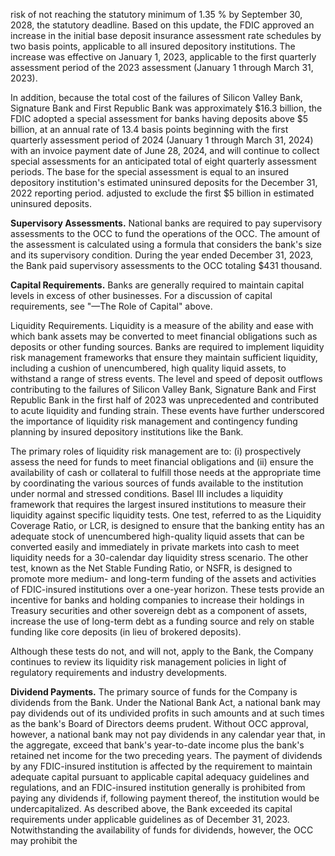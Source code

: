 risk of not reaching the statutory minimum of 1.35 % by September 30, 2028, the statutory deadline. Based on this update, the FDIC approved an increase in the initial base deposit insurance assessment rate schedules by two basis points, applicable to all insured depository institutions. The increase was effective on January 1, 2023, applicable to the first quarterly assessment period of the 2023 assessment (January 1 through March 31, 2023).

In addition, because the total cost of the failures of Silicon Valley Bank, Signature Bank and First Republic Bank was approximately \$16.3 billion, the FDIC adopted a special assessment for banks having deposits above \$5 billion, at an annual rate of 13.4 basis points beginning with the first quarterly assessment period of 2024 (January 1 through March 31, 2024) with an invoice payment date of June 28, 2024, and will continue to collect special assessments for an anticipated total of eight quarterly assessment periods. The base for the special assessment is equal to an insured depository institution's estimated uninsured deposits for the December 31, 2022 reporting period. adjusted to exclude the first \$5 billion in estimated uninsured deposits.

**Supervisory Assessments.** National banks are required to pay supervisory assessments to the OCC to fund the operations of the OCC. The amount of the assessment is calculated using a formula that considers the bank's size and its supervisory condition. During the year ended December 31, 2023, the Bank paid supervisory assessments to the OCC totaling \$431 thousand.

**Capital Requirements.** Banks are generally required to maintain capital levels in excess of other businesses. For a discussion of capital requirements, see "—The Role of Capital" above.

Liquidity Requirements. Liquidity is a measure of the ability and ease with which bank assets may be converted to meet financial obligations such as deposits or other funding sources. Banks are required to implement liquidity risk management frameworks that ensure they maintain sufficient liquidity, including a cushion of unencumbered, high quality liquid assets, to withstand a range of stress events. The level and speed of deposit outflows contributing to the failures of Silicon Valley Bank, Signature Bank and First Republic Bank in the first half of 2023 was unprecedented and contributed to acute liquidity and funding strain. These events have further underscored the importance of liquidity risk management and contingency funding planning by insured depository institutions like the Bank.

The primary roles of liquidity risk management are to: (i) prospectively assess the need for funds to meet financial obligations and (ii) ensure the availability of cash or collateral to fulfill those needs at the appropriate time by coordinating the various sources of funds available to the institution under normal and stressed conditions. Basel III includes a liquidity framework that requires the largest insured institutions to measure their liquidity against specific liquidity tests. One test, referred to as the Liquidity Coverage Ratio, or LCR, is designed to ensure that the banking entity has an adequate stock of unencumbered high-quality liquid assets that can be converted easily and immediately in private markets into cash to meet liquidity needs for a 30-calendar day liquidity stress scenario. The other test, known as the Net Stable Funding Ratio, or NSFR, is designed to promote more medium- and long-term funding of the assets and activities of FDIC-insured institutions over a one-year horizon. These tests provide an incentive for banks and holding companies to increase their holdings in Treasury securities and other sovereign debt as a component of assets, increase the use of long-term debt as a funding source and rely on stable funding like core deposits (in lieu of brokered deposits).

Although these tests do not, and will not, apply to the Bank, the Company continues to review its liquidity risk management policies in light of regulatory requirements and industry developments.

**Dividend Payments.** The primary source of funds for the Company is dividends from the Bank. Under the National Bank Act, a national bank may pay dividends out of its undivided profits in such amounts and at such times as the bank's Board of Directors deems prudent. Without OCC approval, however, a national bank may not pay dividends in any calendar year that, in the aggregate, exceed that bank's year-to-date income plus the bank's retained net income for the two preceding years. The payment of dividends by any FDIC-insured institution is affected by the requirement to maintain adequate capital pursuant to applicable capital adequacy guidelines and regulations, and an FDIC-insured institution generally is prohibited from paying any dividends if, following payment thereof, the institution would be undercapitalized. As described above, the Bank exceeded its capital requirements under applicable guidelines as of December 31, 2023. Notwithstanding the availability of funds for dividends, however, the OCC may prohibit the